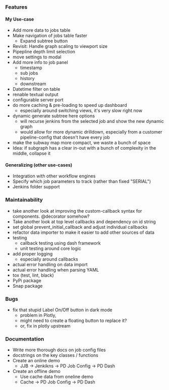 ### Features
#### My Use-case
* Add more data to jobs table
* Make navigation of jobs table faster
  * Expand subtree button
* Revisit: Handle graph scaling to viewport size
* Pipepline depth limit selection
* move settings to modal
* Add more info to job panel
  * timestamp
  * sub jobs
  * history
  * downstream
* Datetime filter on table
* renable textual output
* configurable server port
* do more caching & pre-loading to speed up dashboard
  * especially around switching views, it's very slow right now
* dynamic generate subtree here options
  * will recurse jenkins from the selected job and show the new dynamic graph
  * would allow for more dynamic drilldown, especially from a customer pipeline-config that doesn't have every job
* make the subway map more compact, we waste a bunch of space
* Idea: if subgraph has a clear in-out with a bunch of complexity in the middle, collapse it
#### Generalizing (other use-cases)
* Integration with other workflow engines
* Specify which job parameters to track (rather than fixed "SERIAL")
* Jenkins folder support


### Maintainability
* take another look at improving the custom-callback syntax for components. @decorator somehow?
* Take another look at top level callbacks and dependency on id string
* set global prevent_initial_callback and adjust individual callbacks
* refactor data importer to make it easier to add other sources of data
* testing
  * callback testing using dash framework
  * unit testing around core logic
* add proper logging
  * especially around callbacks
* actual error handling on data import
* actual error handling when parsing YAML
* tox (test, lint, black)
* PyPi package
* Snap package


### Bugs
* fix that stupid Label On/Off button in dark mode
  * problem in Plotly, 
  * might need to create a floating button to replace it?
  * or, fix in plotly upstream


### Documentation
* Write more thorough docs on job config files
* docstrings on the key classes / functions
* Create an online demo
  * JJB -> Jenkikns -> PD Job Config -> PD Dash
* Create an offline demo
  * Use cache data from oneline demo
  * Cache -> PD Job Config -> PD Dash
